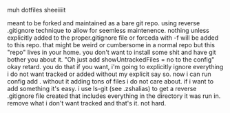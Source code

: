 muh dotfiles sheeiiiit

meant to be forked and maintained as a bare git repo. using reverse .gitignore technique to allow for seemless maintenence. nothing unless explicitly added to the proper.gitignore file or forceda with -f will be added to this repo. that might be weird or cumbersome in a normal repo but this "repo" lives in your home. you don't want to install some shit and have git bother you about it. "Oh just add showUntrackedFiles = no to the config" okay retard. you do that if you want, i'm going to explicitly ignore everything i do not want tracked or added without my explicit say so. now i can run config add . without it adding tons of files i do not care about. if i want to add something it's easy. i use ls-git (see .zshalias) to get a reverse .gitignore file created that includes everything in the directory it was run in. remove what i don't want tracked and that's it. not hard.
